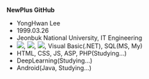 <b align="center">NewPlus GitHub</b>

- YongHwan Lee
- 1999.03.26
- Jeonbuk National University, IT Engineering
- <img src="https://img.shields.io/badge/C-3766AB?style=flat-square&logo=C&logoColor=white"/></a>, <img src="https://img.shields.io/badge/Python-3766AB?style=flat-square&logo=Python&logoColor=white"/></a>, <img src="https://img.shields.io/badge/Java-3766AB?style=flat-square&logo=Java&logoColor=white"/></a>, Visual Basic(.NET), SQL(MS, My)
- HTML, CSS, JS, ASP, PHP(Studying...)
- DeepLearning(Studying...)
- Android(Java, Studying...)
